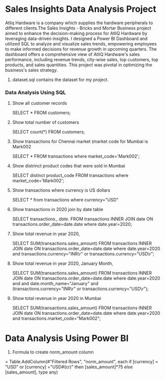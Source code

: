 # Sales Insights Data Analysis Project
Atliq Hardware is a company which supplies the hardware peripherals to different clients.The Sales Insights - Bricks and Mortar Business project aimed to enhance the decision-making process for AtliQ Hardware by leveraging data-driven insights. I designed a Power BI Dashboard and utilized SQL to analyze and visualize sales trends, empowering employees to make informed decisions for revenue growth in upcoming quarters. The dashboard offers a comprehensive view of AtliQ Hardware's sales performance, including revenue trends, city-wise sales, top customers, top products, and sales quantities. This project was pivotal in optimizing the business's sales strategy.
1. dataset.sql contains the dataset for my project. 

### Data Analysis Using SQL

1. Show all customer records

    SELECT * FROM customers;

1. Show total number of customers

    SELECT count(*) FROM customers;

1. Show transactions for Chennai market (market code for Mumbai is Mark002

    SELECT * FROM transactions where market_code='Mark002';

1. Show distrinct product codes that were sold in Mumbai

    SELECT distinct product_code FROM transactions where market_code='Mark002';

1. Show transactions where currency is US dollars

    SELECT * from transactions where currency="USD"

1. Show transactions in 2020 join by date table

    SELECT transactions.*, date.* FROM transactions INNER JOIN date ON transactions.order_date=date.date where date.year=2020;

1. Show total revenue in year 2020,

    SELECT SUM(transactions.sales_amount) FROM transactions INNER JOIN date ON transactions.order_date=date.date where date.year=2020 and transactions.currency="INR\r" or transactions.currency="USD\r";
	
1. Show total revenue in year 2020, January Month,

    SELECT SUM(transactions.sales_amount) FROM transactions INNER JOIN date ON transactions.order_date=date.date where date.year=2020 and and date.month_name="January" and (transactions.currency="INR\r" or transactions.currency="USD\r");

1. Show total revenue in year 2020 in Mumbai

    SELECT SUM(transactions.sales_amount) FROM transactions INNER JOIN date ON transactions.order_date=date.date where date.year=2020
and transactions.market_code="Mark002";


Data Analysis Using Power BI
============================

1. Formula to create norm_amount column

= Table.AddColumn(#"Filtered Rows", "norm_amount", each if [currency] = "USD" or [currency] ="USD#(cr)" then [sales_amount]*75 else [sales_amount], type any)



